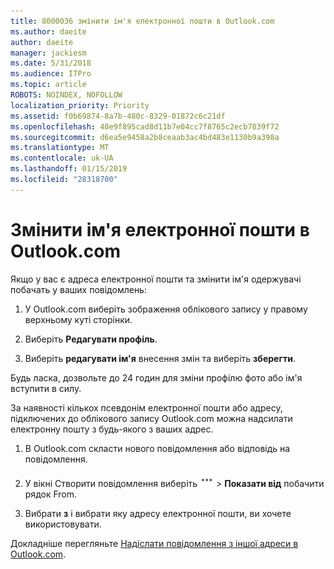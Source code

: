 ```yaml
---
title: 8000036 змінити ім'я електронної пошти в Outlook.com
ms.author: daeite
author: daeite
manager: jackiesm
ms.date: 5/31/2018
ms.audience: ITPro
ms.topic: article
ROBOTS: NOINDEX, NOFOLLOW
localization_priority: Priority
ms.assetid: f0b69874-8a7b-480c-8329-01872c6c21df
ms.openlocfilehash: 48e9f895cad8d11b7e04cc7f8765c2ecb7839f72
ms.sourcegitcommit: d6ea5e9458a2b8ceaab3ac4bd483e1130b9a398a
ms.translationtype: MT
ms.contentlocale: uk-UA
ms.lasthandoff: 01/15/2019
ms.locfileid: "28318700"
---
```

# <a name="change-your-email-name-in-outlookcom"></a>Змінити ім'я електронної пошти в Outlook.com

Якщо у вас є адреса електронної пошти та змінити ім'я одержувачі побачать у ваших повідомлень:
  
1. У Outlook.com виберіть зображення облікового запису у правому верхньому куті сторінки.
    
2. Виберіть **Редагувати профіль**. 
    
3. Виберіть **редагувати ім'я** внесення змін та виберіть **зберегти**. 
    
Будь ласка, дозвольте до 24 годин для зміни профілю фото або ім'я вступити в силу.
  
За наявності кількох псевдонім електронної пошти або адресу, підключених до облікового запису Outlook.com можна надсилати електронну пошту з будь-якого з ваших адрес.
  
1. В Outlook.com скласти нового повідомлення або відповідь на повідомлення.
    
2. У вікні Створити повідомлення виберіть ![більш Група дій значок. ](media/b97ea7cd-eeb0-49c5-a564-7ca2d2e33909.png) \> **Показати від** побачити рядок From. 
    
3. Вибрати **з** і вибрати яку адресу електронної пошти, ви хочете використовувати. 
    
Докладніше перегляньте [Надіслати повідомлення з іншої адреси в Outlook.com](https://go.microsoft.com/fwlink/p/?linkid=2001701&amp;clcid=0x409).
  

